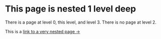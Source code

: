 <script> import { base } from "$app/paths"; </script>
# This page is nested 1 level deep

There is a page at level 0, this level, and level 3. There is no page at level 2.

This is a [link to a very nested page &rarr;]({base}/hierarchical%20nav/nested-level-1/nested-level-2/nested-level-3)
